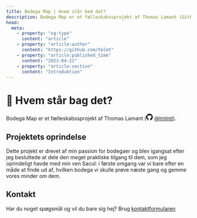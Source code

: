 ```yaml
---
title: Bodega Map | Hvem står bed det?
description: Bodega Map er et fælleskabssprojekt af Thomas Lamant (Github @tmlmt)
head:
  meta:
    - property: "og:type"
      content: "article"
    - property: "article:author"
      content: "https://github.com/tmlmt"
    - property: "article:published_time"
      content: "2023-04-21"
    - property: "article:section"
      content: "Introduktion"
---
```


# 🕺 Hvem står bag det?

Bodega Map er et fælleskabssprojekt af Thomas Lamant (<svg role="img" width="18" height="18" viewBox="0 0 24 24" xmlns="http://www.w3.org/2000/svg" class="icon-inline"><title>GitHub</title><path d="M12 .297c-6.63 0-12 5.373-12 12 0 5.303 3.438 9.8 8.205 11.385.6.113.82-.258.82-.577 0-.285-.01-1.04-.015-2.04-3.338.724-4.042-1.61-4.042-1.61C4.422 18.07 3.633 17.7 3.633 17.7c-1.087-.744.084-.729.084-.729 1.205.084 1.838 1.236 1.838 1.236 1.07 1.835 2.809 1.305 3.495.998.108-.776.417-1.305.76-1.605-2.665-.3-5.466-1.332-5.466-5.93 0-1.31.465-2.38 1.235-3.22-.135-.303-.54-1.523.105-3.176 0 0 1.005-.322 3.3 1.23.96-.267 1.98-.399 3-.405 1.02.006 2.04.138 3 .405 2.28-1.552 3.285-1.23 3.285-1.23.645 1.653.24 2.873.12 3.176.765.84 1.23 1.91 1.23 3.22 0 4.61-2.805 5.625-5.475 5.92.42.36.81 1.096.81 2.22 0 1.606-.015 2.896-.015 3.286 0 .315.21.69.825.57C20.565 22.092 24 17.592 24 12.297c0-6.627-5.373-12-12-12"/></svg> [@tmlmt](https://github.com/tmlmt)).

## Projektets oprindelse

Dette projekt er drevet af min passion for bodegaer og blev igangsat efter jeg besluttede at dele den meget praktiske tilgang til dem, som jeg oprindeligt havde med min ven Sacul: i første omgang var vi bare efter en måde at finde ud af, hvilken bodega vi skulle prøve næste gang og gemme vores minder om dem.

## Kontakt

Har du noget spøgsmål og vil du bare sig hej? Brug [kontaktformularen](/contact)
